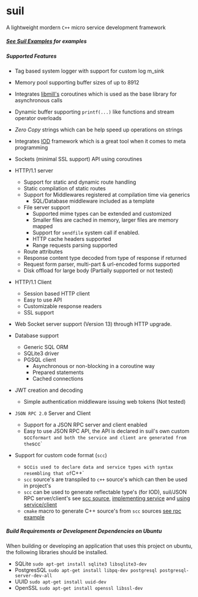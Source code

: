 # suil
A lightweight mordern `C++` micro service development framework
##### [See Suil Examples](https://github.com/dccarter/suil-examples) for examples

##### Supported Features

*  Tag based system logger with support for custom log m_sink
*  Memory pool supporting buffer sizes of up to 8912
*  Integrates [libmill's](https://github.com/sustrik/libmill) coroutines which is used as the base library for asynchronous calls
*  Dynamic buffer supporting `printf(...)` like functions and stream operator overloads
*  *Zero Copy* strings which can be help speed up operations on strings
*  Integrates [IOD](https://github.com/matt-42/iod) framework which is a great tool when it comes to meta programming
*  Sockets (minimal SSL support) API using coroutines
*  HTTP/1.1 server
   *  Support for static and dynamic route handling
   *  Static compilation of static routes
   *  Support for Middlewares registered at compilation time via generics
      *  SQL/Database middleware included as a template
   *  File server support
      *  Supported mime types can be extended and customized
      *  Smaller files are cached in memory, larger files are memory mapped
      *  Support for `sendfile` system call if enabled.
      *  HTTP cache headers supported
      *  Range requests parsing supported
   *  Route attributes
   *  Response content type decoded from type of response if returned
   *  Request form parser, multi-part & url-encoded forms supported
   *  Disk offload for large body (Partially supported or not tested)
*  HTTP/1.1 Client
   *  Session based HTTP client
   *  Easy to use API
   *  Customizable response readers
   *  SSL support
*  Web Socket server support (Version 13) through HTTP upgrade.
*  Database support
   *  Generic SQL ORM 
   *  SQLite3 driver
   *  PGSQL client
      *  Asynchronous or non-blocking in a coroutine way
      *  Prepared statements
      *  Cached connections
*  JWT creation and decoding
   *  Simple authentication middleware issuing web tokens (Not tested)

*  `JSON RPC 2.0` Server and Client
   *  Support for a JSON RPC server and client enabled
   *  Easy to use JSON RPC API, the API is declared in suil's own custom scc` formart and both the service and client are generated from the `scc`

*  Support for custom code format (`scc`)
   *  scc` is used to declare data and service types with syntax resembling that of `C++`
   *  `scc` source's are transpiled to `c++` source's which can then be used in project's
   *  `scc` can be used to generate reflectable type's (for IOD), suil/JSON RPC server/client's see [scc source](https://github.com/dccarter/suil-examples/blob/master/rpc/rpc.scc), [implementing service](https://github.com/dccarter/suil-examples/blob/master/rpc/src/calculator.cpp) and [using service/client](https://github.com/dccarter/suil-examples/blob/master/rpc/src/main.cc)
   *  `cmake` macro to generate C++ source's from `scc` sources [see rpc example](https://github.com/dccarter/suil-examples/blob/master/rpc/CMakeLists.txt)

##### Build Requirements or Development Dependencies on Ubuntu
When building or developing an application that uses this project on ubuntu, the
following libraries should be installed.

* SQLite
  `sudo apt-get install sqlite3 libsqlite3-dev`
* PostgresSQL
  `sudo apt-get install libpq-dev postgresql postgresql-server-dev-all`
* UUID
  `sudo apt-get install uuid-dev`
* OpenSSL
  `sudo apt-get install openssl libssl-dev`
